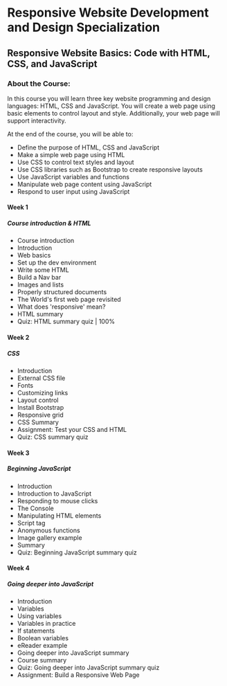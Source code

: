 # Responsive Website Development and Design Specialization
## Responsive Website Basics: Code with HTML, CSS, and JavaScript
### About the Course:
In this course you will learn three key website programming and design languages: HTML, CSS and JavaScript. You will create a web page using basic elements to control layout and style.  Additionally, your web page will support interactivity.

At the end of the course, you will be able to:
- Define the purpose of HTML, CSS and JavaScript
- Make a simple web page using HTML
- Use CSS to control text styles and layout
- Use CSS libraries such as Bootstrap to create responsive layouts
- Use JavaScript variables and functions
- Manipulate web page content using JavaScript
- Respond to user input using JavaScript

#### Week 1
##### Course introduction & HTML
- Course introduction
- Introduction
- Web basics
- Set up the dev environment
- Write some HTML
- Build a Nav bar
- Images and lists
- Properly structured documents
- The World's first web page revisited
- What does 'responsive' mean?
- HTML summary
- Quiz: HTML summary quiz | 100%

#### Week 2
##### CSS
- Introduction
- External CSS file
- Fonts
- Customizing links
- Layout control
- Install Bootstrap
- Responsive grid
- CSS Summary
- Assignment: Test your CSS and HTML
- Quiz: CSS summary quiz

#### Week 3
##### Beginning JavaScript
- Introduction
- Introduction to JavaScript
- Responding to mouse clicks
- The Console
- Manipulating HTML elements
- Script tag
- Anonymous functions
- Image gallery example
- Summary
- Quiz: Beginning JavaScript summary quiz

#### Week 4
##### Going deeper into JavaScript
- Introduction
- Variables
- Using variables
- Variables in practice
- If statements
- Boolean variables
- eReader example
- Going deeper into JavaScript summary
- Course summary
- Quiz: Going deeper into JavaScript summary quiz
- Assignment: Build a Responsive Web Page

